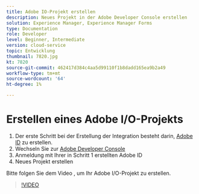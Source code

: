 ```yaml
---
title: Adobe IO-Projekt erstellen
description: Neues Projekt in der Adobe Developer Console erstellen
solution: Experience Manager, Experience Manager Forms
type: Documentation
role: Developer
level: Beginner, Intermediate
version: cloud-service
topic: Entwicklung
thumbnail: 7820.jpg
kt: 7820
source-git-commit: 462417d384c4aa5d99110f1b8dadd165ea9b2a49
workflow-type: tm+mt
source-wordcount: '64'
ht-degree: 1%

---
```


# Erstellen eines Adobe I/O-Projekts

1. Der erste Schritt bei der Erstellung der Integration besteht darin, [Adobe ID](https://account.adobe.com/) zu erstellen.
1. Wechseln Sie zur [Adobe Developer Console](https://console.adobe.io/home)
1. Anmeldung mit Ihrer in Schritt 1 erstellten Adobe ID
1. Neues Projekt erstellen

Bitte folgen Sie dem Video , um Ihr Adobe I/O-Projekt zu erstellen.

>[!VIDEO](https://video.tv.adobe.com/v/333220/?quality=9&learn=on)
